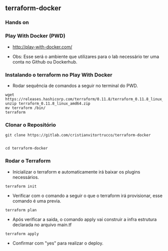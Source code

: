 ## terraform-docker

### Hands on

### Play With Docker (PWD)

* http://play-with-docker.com/

- Obs: Esse será o ambiente que utilizares para o lab necessário ter uma conta no Github ou Dockerhub.

### Instalando o terraform no Play With Docker
- Rodar sequência de comandos a seguir no terminal do PWD.

```
wget https://releases.hashicorp.com/terraform/0.11.8/terraform_0.11.8_linux_amd64.zip
unzip terraform_0.11.8_linux_amd64.zip
mv terraform /bin/
terraform
```

### Clonar o Repositório 
```
git clone https://gitlab.com/cristianvitortrucco/terraform-docker


cd terraform-docker 

````

### Rodar o Terraform

- Inicializar o terraform e automaticamente irá baixar os plugins necessários.

```
terraform init
```

- Verificar com o comando a seguir o que o terraform irá provisionar, esse comando é uma previa.

```
terraform plan
```

- Após verificar a saida, o comando apply vai construir a infra estrutura declarada no arquivo main.tf

```
terraform apply
```
- Confirmar com "yes" para realizar o deploy.
